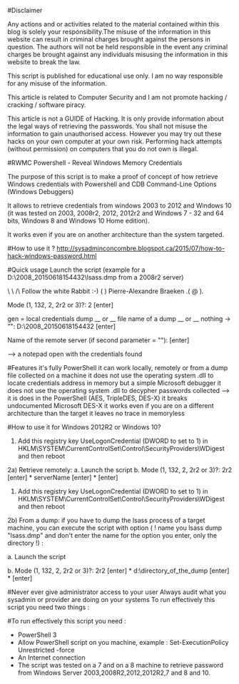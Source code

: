 #Disclaimer

Any actions and or activities related to the material contained within this blog is solely your responsibility.The misuse of the information in this website can result in criminal charges brought against the persons in question. The authors will not be held responsible in the event any criminal charges be brought against any individuals misusing the information in this website to break the law.

This script is published for educational use only. I am no way responsible for any misuse of the information.

This article is related to Computer Security and I am not promote hacking / cracking / software piracy.

This article is not a GUIDE of Hacking. It is only provide information about the legal ways of retrieving the passwords. You shall not misuse the information to gain unauthorised access. However you may try out these hacks on your own computer at your own risk. Performing hack attempts (without permission) on computers that you do not own is illegal.

#RWMC
Powershell - Reveal Windows Memory Credentials

The purpose of this script is to make a proof of concept of how retrieve Windows credentials with Powershell and CDB Command-Line Options (Windows Debuggers)

It allows to retrieve credentials from windows 2003 to 2012 and Windows 10 (it was tested on 2003, 2008r2, 2012, 2012r2 and Windows 7 - 32 and 64 bits, Windows 8 and Windows 10 Home edition).

It works even if you are on another architecture than the system targeted.

#How to use it ?
http://sysadminconcombre.blogspot.ca/2015/07/how-to-hack-windows-password.html

#Quick usage
Launch the script (example for a D:\2008_20150618154432\lsass.dmp from a 2008r2 server)

\ \ /\ Follow the white Rabbit :-) ( ) Pierre-Alexandre Braeken .( @ ).

Mode (1, 132, 2, 2r2 or 3)?: 2 [enter]

gen = local credentials dump __ or __ file name of a dump __ or __ nothing -> "": D:\2008_20150618154432 [enter]

Name of the remote server (if second parameter = ""): [enter]

--> a notepad open with the credentials found

#Features
it's fully PowerShell
it can work locally, remotely or from a dump file collected on a machine
it does not use the operating system .dll to locate credentials address in memory but a simple Microsoft debugger
it does not use the operating system .dll to decypher passwords collected --> it is does in the PowerShell (AES, TripleDES, DES-X)
it breaks undocumented Microsoft DES-X
it works even if you are on a different architecture than the target
it leaves no trace in memoryless

#How to use it for Windows 2012R2 or Windows 10?

1) Add this registry key UseLogonCredential (DWORD to set to 1) in HKLM\SYSTEM\CurrentControlSet\Control\SecurityProviders\WDigest and then reboot

2a) Retrieve remotely: 
	a. Launch the script 
	b. Mode (1, 132, 2, 2r2 or 3)?: 2r2 [enter] 
		* serverName [enter] 
		* [enter]

1) Add this registry key UseLogonCredential (DWORD to set to 1) in HKLM\SYSTEM\CurrentControlSet\Control\SecurityProviders\WDigest and then reboot

2b) From a dump: if you have to dump the lsass process of a target machine, you can execute the script with option ( ! name you lsass dump "lsass.dmp" and don't enter the name for the option you enter, only the directory !) :

a. Launch the script 

b. Mode (1, 132, 2, 2r2 or 3)?: 2r2 [enter] 
	* d:\directory_of_the_dump [enter] 
	* [enter]

#Never ever give administrator access to your user
Always audit what you sysadmin or provider are doing on your systems
To run effectively this script you need two things :

#To run effectively this script you need :

* PowerShell 3
* Allow PowerShell script on you machine, example : Set-ExecutionPolicy Unrestricted -force
* An Internet connection
* The script was tested on a 7 and on a 8 machine to retrieve password from Windows Server 2003,2008R2,2012,2012R2,7 and 8 and 10.
